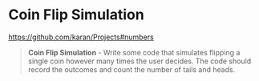# Coin Flip Simulation

https://github.com/karan/Projects#numbers

> **Coin Flip Simulation** - Write some code that simulates flipping a single coin however many times the user decides. The code should record the outcomes and count the number of tails and heads.